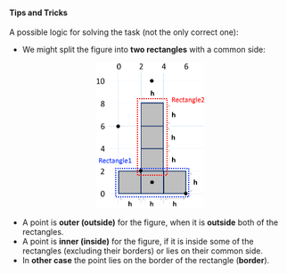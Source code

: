 #### Tips and Tricks

A possible logic for solving the task (not the only correct one):

* We might split the figure into **two rectangles** with a common side:

<p align="center"><img src="/assets/chapter-4-images/13.Point-in-the-figure-03.png" /></p>

* A point is **outer (outside)** for the figure, when it is **outside** both of the rectangles.
* A point is **inner (inside)** for the figure, if it is inside some of the rectangles (excluding their borders) or lies on their common side.
* In **other case** the point lies on the border of the rectangle (**border**).
